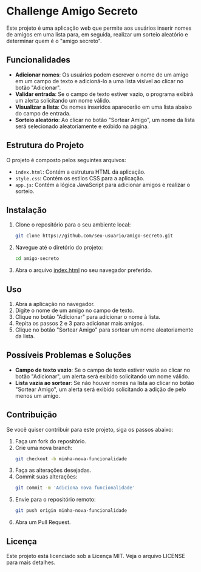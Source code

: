 
# Challenge Amigo Secreto 

Este projeto é uma aplicação web que permite aos usuários inserir nomes de amigos em uma lista para, em seguida, realizar um sorteio aleatório e determinar quem é o "amigo secreto".

## Funcionalidades

- **Adicionar nomes**: Os usuários podem escrever o nome de um amigo em um campo de texto e adicioná-lo a uma lista visível ao clicar no botão "Adicionar".
- **Validar entrada**: Se o campo de texto estiver vazio, o programa exibirá um alerta solicitando um nome válido.
- **Visualizar a lista**: Os nomes inseridos aparecerão em uma lista abaixo do campo de entrada.
- **Sorteio aleatório**: Ao clicar no botão "Sortear Amigo", um nome da lista será selecionado aleatoriamente e exibido na página.

## Estrutura do Projeto

O projeto é composto pelos seguintes arquivos:

- `index.html`: Contém a estrutura HTML da aplicação.
- `style.css`: Contém os estilos CSS para a aplicação.
- `app.js`: Contém a lógica JavaScript para adicionar amigos e realizar o sorteio.

## Instalação

1. Clone o repositório para o seu ambiente local:
    ```bash
    git clone https://github.com/seu-usuario/amigo-secreto.git
    ```

2. Navegue até o diretório do projeto:
    ```bash
    cd amigo-secreto
    ```

3. Abra o arquivo [index.html](http://_vscodecontentref_/0) no seu navegador preferido.

## Uso

1. Abra a aplicação no navegador.
2. Digite o nome de um amigo no campo de texto.
3. Clique no botão "Adicionar" para adicionar o nome à lista.
4. Repita os passos 2 e 3 para adicionar mais amigos.
5. Clique no botão "Sortear Amigo" para sortear um nome aleatoriamente da lista.

## Possíveis Problemas e Soluções

- **Campo de texto vazio**: Se o campo de texto estiver vazio ao clicar no botão "Adicionar", um alerta será exibido solicitando um nome válido.
- **Lista vazia ao sortear**: Se não houver nomes na lista ao clicar no botão "Sortear Amigo", um alerta será exibido solicitando a adição de pelo menos um amigo.

## Contribuição

Se você quiser contribuir para este projeto, siga os passos abaixo:

1. Faça um fork do repositório.
2. Crie uma nova branch:
    ```bash
    git checkout -b minha-nova-funcionalidade
    ```
3. Faça as alterações desejadas.
4. Commit suas alterações:
    ```bash
    git commit -m 'Adiciona nova funcionalidade'
    ```
5. Envie para o repositório remoto:
    ```bash
    git push origin minha-nova-funcionalidade
    ```
6. Abra um Pull Request.

## Licença

Este projeto está licenciado sob a Licença MIT. Veja o arquivo LICENSE para mais detalhes.
